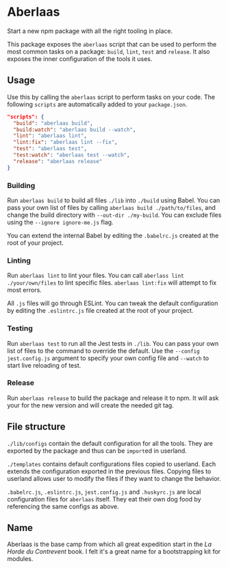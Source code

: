 # Aberlaas

Start a new npm package with all the right tooling in place.

This package exposes the `aberlaas` script that can be used to perform the most
common tasks on a package: `build`, `lint`, `test` and `release`. It also
exposes the inner configuration of the tools it uses.

## Usage

Use this by calling the `aberlaas` script to perform tasks on your code. The
following `scripts` are automatically added to your `package.json`.

```json
"scripts": {
  "build": "aberlaas build",
  "build:watch": "aberlaas build --watch",
  "lint": "aberlaas lint",
  "lint:fix": "aberlaas lint --fix",
  "test": "aberlaas test",
  "test:watch": "aberlaas test --watch",
  "release": "aberlaas release"
}
```

### Building

Run `aberlaas build` to build all files `./lib` into `./build` using Babel. You
can pass your own list of files by calling `aberlaas build ./path/to/files`, and
change the build directory with `--out-dir ./my-build`. You can exclude files
using the `--ignore ignore-me.js` flag.

You can extend the internal Babel by editing the `.babelrc.js` created at the
root of your project.

### Linting

Run `aberlaas lint` to lint your files. You can call `aberlass lint
./your/own/files` to lint specific files. `aberlaas lint:fix` will attempt
to fix most errors.

All `.js` files will go through ESLint. You can tweak the default configuration
by editing the `.eslintrc.js` file created at the root of your project.

### Testing

Run `aberlaas test` to run all the Jest tests in `./lib`. You can pass your own
list of files to the command to override the default. Use the `--config
jest.config.js` argument to specify your own config file and `--watch` to start
live reloading of test.

### Release

Run `aberlaas release` to build the package and release it to npm. It will ask
your for the new version and will create the needed git tag.

## File structure

`./lib/configs` contain the default configuration for all the tools. They are
exported by the package and thus can be `import`ed in userland.

`./templates` contains default configurations files copied to userland. Each
extends the configuration exported in the previous files. Copying files to
userland allows user to modify the files if they want to change the behavior.

`.babelrc.js`, `.eslintrc.js`, `jest.config.js` and `.huskyrc.js` are local
configuration files for `aberlaas` itself. They eat their own dog food by
referencing the same configs as above.

## Name

Aberlaas is the base camp from which all great expedition start in the _La Horde
du Contrevent_ book. I felt it's a great name for a bootstrapping kit for
modules.
